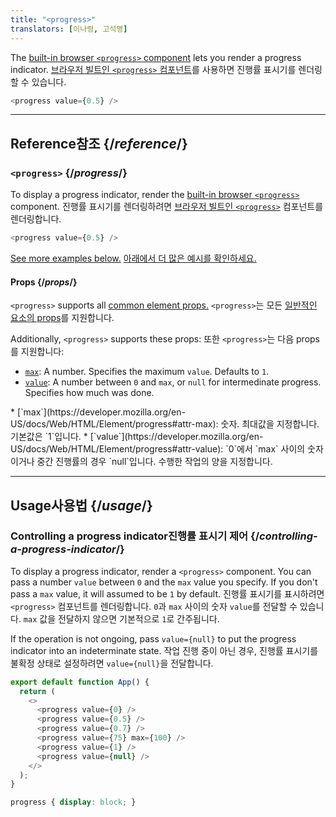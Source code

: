 ```yaml
---
title: "<progress>"
translators: [이나령, 고석영]
---
```


<Intro>

The [built-in browser `<progress>` component](https://developer.mozilla.org/en-US/docs/Web/HTML/Element/progress) lets you render a progress indicator.
<Trans>[브라우저 빌트인 `<progress>` 컴포넌트](https://developer.mozilla.org/en-US/docs/Web/HTML/Element/progress)를 사용하면 진행률 표시기를 렌더링할 수 있습니다.</Trans>


```js
<progress value={0.5} />
```

</Intro>

<InlineToc />

---

## Reference<Trans>참조</Trans> {/*reference*/}

### `<progress>` {/*progress*/}

To display a progress indicator, render the [built-in browser `<progress>`](https://developer.mozilla.org/en-US/docs/Web/HTML/Element/progress) component.
<Trans>진행률 표시기를 렌더링하려면 [브라우저 빌트인 `<progress>`](https://developer.mozilla.org/en-US/docs/Web/HTML/Element/progress) 컴포넌트를 렌더링합니다.</Trans>


```js
<progress value={0.5} />
```

[See more examples below.](#usage)
<Trans>[아래에서 더 많은 예시를 확인하세요.](#usage)</Trans>

#### Props {/*props*/}

`<progress>` supports all [common element props.](/reference/react-dom/components/common#props)
<Trans>`<progress>`는 모든 [일반적인 요소의 props](/reference/react-dom/components/common#props)를 지원합니다.</Trans>


Additionally, `<progress>` supports these props:
<Trans>또한 `<progress>`는 다음 props를 지원합니다:</Trans>

* [`max`](https://developer.mozilla.org/en-US/docs/Web/HTML/Element/progress#attr-max): A number. Specifies the maximum `value`. Defaults to `1`.
* [`value`](https://developer.mozilla.org/en-US/docs/Web/HTML/Element/progress#attr-value): A number between `0` and `max`, or `null` for intermedinate progress. Specifies how much was done.

<TransBlock>
* [`max`](https://developer.mozilla.org/en-US/docs/Web/HTML/Element/progress#attr-max): 숫자. 최대값을 지정합니다. 기본값은 `1`입니다.
* [`value`](https://developer.mozilla.org/en-US/docs/Web/HTML/Element/progress#attr-value): `0`에서 `max` 사이의 숫자이거나 중간 진행률의 경우 `null`입니다. 수행한 작업의 양을 지정합니다.
</TransBlock>


---

## Usage<Trans>사용법</Trans> {/*usage*/}

### Controlling a progress indicator<Trans>진행률 표시기 제어</Trans> {/*controlling-a-progress-indicator*/}

To display a progress indicator, render a `<progress>` component. You can pass a number `value` between `0` and the `max` value you specify. If you don't pass a `max` value, it will assumed to be `1` by default.
<Trans>진행률 표시기를 표시하려면 `<progress>` 컴포넌트를 렌더링합니다. `0`과 `max` 사이의 숫자 `value`를 전달할 수 있습니다. `max` 값을 전달하지 않으면 기본적으로 `1`로 간주됩니다.</Trans>


If the operation is not ongoing, pass `value={null}` to put the progress indicator into an indeterminate state.
<Trans>작업 진행 중이 아닌 경우, 진행률 표시기를 불확정 상태로 설정하려면 `value={null}`을 전달합니다.</Trans>


<Sandpack>

```js
export default function App() {
  return (
    <>
      <progress value={0} />
      <progress value={0.5} />
      <progress value={0.7} />
      <progress value={75} max={100} />
      <progress value={1} />
      <progress value={null} />
    </>
  );
}
```

```css
progress { display: block; }
```

</Sandpack>
